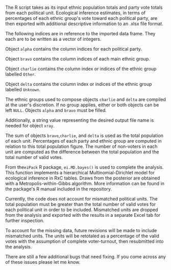 The R script takes as its input ethnic population totals and party vote totals from each political unit. Ecological inference estimates, in terms of percentages of each ethnic group's vote toward each political party, are then exported with additional descriptive information to an .xlsx file format.

The following indices are in reference to the imported data frame. They each are to be written as a vector of integers.
  
  Object `alpha` contains the column indices for each political party.
  
  Object `bravo` contains the column indices of each main ethnic group. 
 
  Object `charlie` contains the column index or indices of the ethnic group labelled `Other`.
 
  Object `delta` contains the column index or indices of the ethnic group labelled `Unknown`.

The ethnic groups used to compose objects `charlie` and `delta` are compiled at the user's discretion. If no group applies, either or both objects can be left `NULL`. Objects `alpha` and `bravo` must be filled.

Additionally, a string value representing the desired output file name is needed for object `xray`.

The sum of objects `bravo`,`charlie`, and `delta` is used as the total population of each unit. Percentages of each party and ethnic group are computed in relation to this total population figure. The number of non-voters in each unit are computed as the difference between the total population and the total number of valid votes.

From the`eiPack` R package, `ei.MD.bayes()` is used to complete the analysis. This function implements a hierarchical Multinomial-Dirichlet model for ecological inference in RxC tables. Draws from the posterior are obtained with a Metropolis-within-Gibbs algorithm. More information can be found in the package's R manual included in the repository. 

Currently, the code does not account for mismatched political units. The total population must be greater than the total number of valid votes for each political unit in order to be included. Mismatched units are dropped from the analysis and exported with the results in a separate Excel tab for further inspection. 

To account for the missing data, future revisions will be made to include mismatched units. The units will be retotaled as a percentage of the valid votes with the assumption of complete voter-turnout, then resubmitted into the analysis.

There are still a few additional bugs that need fixing. If you come across any of these issues please let me know.
